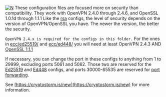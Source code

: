 [![N](https://cryptostorm.is/bloop.png)](https://cryptostorm.is/)
These configuration files are focused more on security than compatibility.
They work with OpenVPN 2.4.0 through 2.4.6, and OpenSSL 1.0.1d through 1.1.1
Like the [rsa](https://github.com/cryptostorm/cryptostorm_client_configuration_files/tree/master/rsa) configs, the level of security depends on the version of OpenVPN/OpenSSL you have.
The newer the version, the better the security.

`OpenVPN 2.4.x is required for the configs in this folder.`
For the ones in [ecc/ed25519/](https://github.com/cryptostorm/cryptostorm_client_configuration_files/tree/master/ecc/ed25519/) and [ecc/ed448/](https://github.com/cryptostorm/cryptostorm_client_configuration_files/tree/master/ecc/ed448/) you will need at least OpenVPN 2.4.3 AND [OpenSSL 1.1.1](https://www.openssl.org/source/openssl-1.1.1.tar.gz)

If necessary, you can change the port in these configs to anything from 1 to 29999,
excluding ports 5061 and 5062. Those two are reserved for the [Ed25519](https://github.com/cryptostorm/cryptostorm_client_configuration_files/tree/master/ecc/ed25519) and [Ed448](https://github.com/cryptostorm/cryptostorm_client_configuration_files/tree/master/ecc/ed448) configs,
and ports 30000-65535 are reserved for [port forwarding](https://cryptostorm.is/portfwd).

See [https://cryptostorm.is/new](https://cryptostorm.is/new) for more information.
